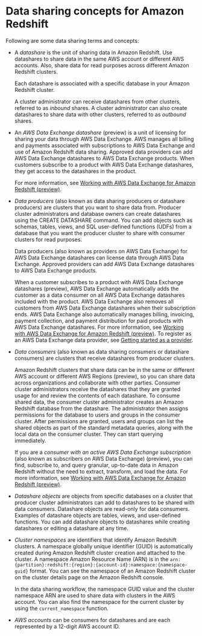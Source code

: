 # Data sharing concepts for Amazon Redshift<a name="concepts"></a>

Following are some data sharing terms and concepts:
+ A *datashare* is the unit of sharing data in Amazon Redshift\. Use datashares to share data in the same AWS account or different AWS accounts\. Also, share data for read purposes across different Amazon Redshift clusters\.

  Each datashare is associated with a specific database in your Amazon Redshift cluster\. 

  A cluster administrator can receive datashares from other clusters, referred to as *inbound* shares\. A cluster administrator can also create datashares to share data with other clusters, referred to as *outbound* shares\. 
+ An *AWS Data Exchange datashare* \(preview\) is a unit of licensing for sharing your data through AWS Data Exchange\. AWS manages all billing and payments associated with subscriptions to AWS Data Exchange and use of Amazon Redshift data sharing\. Approved data providers can add AWS Data Exchange datashares to AWS Data Exchange products\. When customers subscribe to a product with AWS Data Exchange datashares, they get access to the datashares in the product\. 

  For more information, see [Working with AWS Data Exchange for Amazon Redshift \(preview\)](adx-datashare.md)\.
+ *Data producers* \(also known as data sharing producers or datashare producers\) are clusters that you want to share data from\. Producer cluster administrators and database owners can create datashares using the CREATE DATASHARE command\. You can add objects such as schemas, tables, views, and SQL user\-defined functions \(UDFs\) from a database that you want the producer cluster to share with consumer clusters for read purposes\.

  Data producers \(also known as providers on AWS Data Exchange\) for AWS Data Exchange datashares can license data through AWS Data Exchange\. Approved providers can add AWS Data Exchange datashares to AWS Data Exchange products\. 

  When a customer subscribes to a product with AWS Data Exchange datashares \(preview\), AWS Data Exchange automatically adds the customer as a data consumer on all AWS Data Exchange datashares included with the product\. AWS Data Exchange also removes all customers from AWS Data Exchange datashares when their subscription ends\. AWS Data Exchange also automatically manages billing, invoicing, payment collection, and payment distribution for paid products with AWS Data Exchange datashares\. For more information, see [Working with AWS Data Exchange for Amazon Redshift \(preview\)](adx-datashare.md)\. To register as an AWS Data Exchange data provider, see [Getting started as a provider](https://docs.aws.amazon.com/data-exchange/latest/userguide/provider-getting-started.html)\.
+ *Data consumers* \(also known as data sharing consumers or datashare consumers\) are clusters that receive datashares from producer clusters\. 

  Amazon Redshift clusters that share data can be in the same or different AWS account or different AWS Regions \(preview\), so you can share data across organizations and collaborate with other parties\. Consumer cluster administrators receive the datashares that they are granted usage for and review the contents of each datashare\. To consume shared data, the consumer cluster administrator creates an Amazon Redshift database from the datashare\. The administrator then assigns permissions for the database to users and groups in the consumer cluster\. After permissions are granted, users and groups can list the shared objects as part of the standard metadata queries, along with the local data on the consumer cluster\. They can start querying immediately\.

  If you are a *consumer with an active AWS Data Exchange subscription* \(also known as subscribers on AWS Data Exchange\) \(preview\), you can find, subscribe to, and query granular, up\-to\-date data in Amazon Redshift without the need to extract, transform, and load the data\. For more information, see [Working with AWS Data Exchange for Amazon Redshift \(preview\)](adx-datashare.md)\.
+ *Datashare objects* are objects from specific databases on a cluster that producer cluster administrators can add to datashares to be shared with data consumers\. Datashare objects are read\-only for data consumers\. Examples of datashare objects are tables, views, and user\-defined functions\. You can add datashare objects to datashares while creating datashares or editing a datashare at any time\.
+ *Cluster namespaces* are identifiers that identify Amazon Redshift clusters\. A namespace globally unique identifier \(GUID\) is automatically created during Amazon Redshift cluster creation and attached to the cluster\. A namespace Amazon Resource Name \(ARN\) is in the `arn:{partition}:redshift:{region}:{account-id}:namespace:{namespace-guid}` format\. You can see the namespace of an Amazon Redshift cluster on the cluster details page on the Amazon Redshift console\. 

  In the data sharing workflow, the namespace GUID value and the cluster namespace ARN are used to share data with clusters in the AWS account\. You can also find the namespace for the current cluster by using the `current_namespace` function\.
+ *AWS accounts* can be consumers for datashares and are each represented by a 12\-digit AWS account ID\.